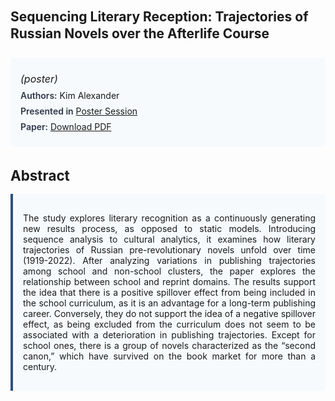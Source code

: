 
<style>    
    h2 {
        margin-top: 0;
        margin-bottom: 1.5rem;
        line-height: 1.3;
    }
    
    h3 {
        margin-top: 2rem;
        margin-bottom: 1rem;
        font-size: 1.4rem;
        font-weight:bold;
    }
    
    .metadata {
        background-color: #f7fafc;
        padding: 1rem;
        border-radius: 6px;
        margin-bottom: 2rem;
    }
    
    .metadata p {
        margin: 0.5rem 0;
    }
    
    .abstract {
        text-align: justify;
        padding: 1rem;
        background-color: #f7fafc;
        border-left: 4px solid #2c5282;
        border-radius: 0 6px 6px 0;
    }
    
    strong {
        color: #2d3748;
        font-weight: 600;
    }
</style>
<main role="main">
<h2>Sequencing Literary Reception: Trajectories of Russian Novels over the Afterlife Course</h2>

<section class="metadata">
<p style='font-size:1rem'><i>(poster)</i></p>
<p><strong>Authors:</strong> Kim Alexander</p>
<p><strong>Presented in</strong> <a href='/programme/#postersession'>Poster Session</a></p>
<p><strong>Paper:</strong> <a href="https://ceur-ws.org/Vol-3558/paper140.pdf">Download PDF</a></p>
</section>

<section>
<h3>Abstract</h3>
<div class="abstract">
<p>The study explores literary recognition as a continuously generating new results process, as opposed to static models. Introducing sequence analysis to cultural analytics, it examines how literary trajectories of Russian pre-revolutionary novels unfold over time (1919-2022). After analyzing variations in publishing trajectories among school and non-school clusters, the paper explores the relationship between school and reprint domains. The results support the idea that there is a positive spillover effect from being included in the school curriculum, as it is an advantage for a long-term publishing career. Conversely, they do not support the idea of a negative spillover effect, as being excluded from the curriculum does not seem to be associated with a deterioration in publishing trajectories. Except for school ones, there is a group of novels characterized as the “second canon,” which have survived on the book market for more than a century.</p>
</div>
</section>
</main>